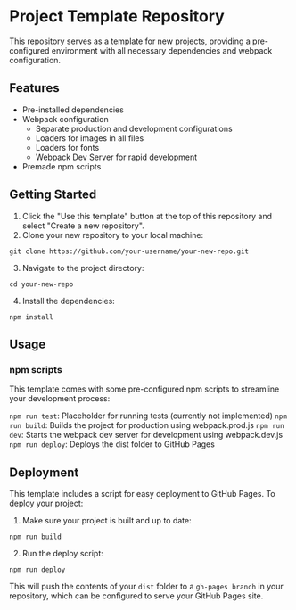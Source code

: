 # Project Template Repository

This repository serves as a template for new projects, providing a pre-configured environment with all necessary dependencies and webpack configuration.

## Features

- Pre-installed dependencies
- Webpack configuration
  - Separate production and development configurations
  - Loaders for images in all files
  - Loaders for fonts
  - Webpack Dev Server for rapid development
- Premade npm scripts

## Getting Started

1. Click the "Use this template" button at the top of this repository and select "Create a new repository".
2. Clone your new repository to your local machine:
```
git clone https://github.com/your-username/your-new-repo.git
```
3. Navigate to the project directory:
```
cd your-new-repo
```
4. Install the dependencies:
```
npm install
```

## Usage

### npm scripts

This template comes with some pre-configured npm scripts to streamline your development process:

```npm run test```: Placeholder for running tests (currently not implemented)
```npm run build```: Builds the project for production using webpack.prod.js
```npm run dev```: Starts the webpack dev server for development using webpack.dev.js
```npm run deploy```: Deploys the dist folder to GitHub Pages

## Deployment

This template includes a script for easy deployment to GitHub Pages. To deploy your project:

1. Make sure your project is built and up to date:
```
npm run build
```
2. Run the deploy script:
```
npm run deploy
```
This will push the contents of your ```dist``` folder to a ```gh-pages branch``` in your repository, which can be configured to serve your GitHub Pages site.

